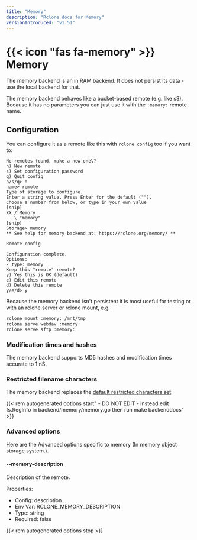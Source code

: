 ```yaml
---
title: "Memory"
description: "Rclone docs for Memory"
versionIntroduced: "v1.51"
---
```


# {{< icon "fas fa-memory" >}} Memory

The memory backend is an in RAM backend. It does not persist its
data - use the local backend for that.

The memory backend behaves like a bucket-based remote (e.g. like
s3). Because it has no parameters you can just use it with the
`:memory:` remote name.

## Configuration

You can configure it as a remote like this with `rclone config` too if
you want to:

```text
No remotes found, make a new one\?
n) New remote
s) Set configuration password
q) Quit config
n/s/q> n
name> remote
Type of storage to configure.
Enter a string value. Press Enter for the default ("").
Choose a number from below, or type in your own value
[snip]
XX / Memory
   \ "memory"
[snip]
Storage> memory
** See help for memory backend at: https://rclone.org/memory/ **

Remote config

Configuration complete.
Options:
- type: memory
Keep this "remote" remote?
y) Yes this is OK (default)
e) Edit this remote
d) Delete this remote
y/e/d> y
```

Because the memory backend isn't persistent it is most useful for
testing or with an rclone server or rclone mount, e.g.

```sh
rclone mount :memory: /mnt/tmp
rclone serve webdav :memory:
rclone serve sftp :memory:
```

### Modification times and hashes

The memory backend supports MD5 hashes and modification times accurate to 1 nS.

### Restricted filename characters

The memory backend replaces the [default restricted characters
set](/overview/#restricted-characters).

{{< rem autogenerated options start" - DO NOT EDIT - instead edit fs.RegInfo in backend/memory/memory.go then run make backenddocs" >}}
### Advanced options

Here are the Advanced options specific to memory (In memory object storage system.).

#### --memory-description

Description of the remote.

Properties:

- Config:      description
- Env Var:     RCLONE_MEMORY_DESCRIPTION
- Type:        string
- Required:    false

{{< rem autogenerated options stop >}}
